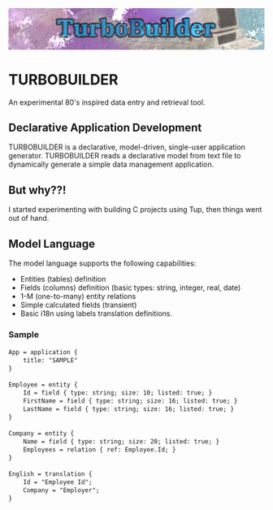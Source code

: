 ![TURBUBUILDER BANNER](/art/banner.png)

# TURBOBUILDER

An experimental 80's inspired data entry and retrieval tool.

## Declarative Application Development

TURBOBUILDER is a declarative, model-driven, single-user application generator.
TURBOBUILDER reads a declarative model from text file to dynamically generate
a simple data management application.

## But why??!

I started experimenting with building C projects using Tup, then things went
out of hand.

## Model Language

The model language supports the following capabilities:

* Entities (tables) definition
* Fields (columns) definition (basic types: string, integer, real, date)
* 1-M (one-to-many) entity relations
* Simple calculated fields (transient)
* Basic i18n using labels translation definitions.

### Sample

```
App = application {
    title: "SAMPLE"
}

Employee = entity {
    Id = field { type: string; size: 10; listed: true; }
    FirstName = field { type: string; size: 16; listed: true; }
    LastName = field { type: string; size: 16; listed: true; }
}

Company = entity {
    Name = field { type: string; size: 20; listed: true; }
    Employees = relation { ref: Employee.Id; }
}

English = translation {
    Id = "Employee Id";
    Company = "Employer";
}

```
